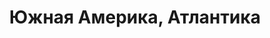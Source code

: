 ---
title: 'Южная Америка, Атлантика'
location: ''
tags: [all, 2012]
categories: [brazil-by-bicycle-2012]
---